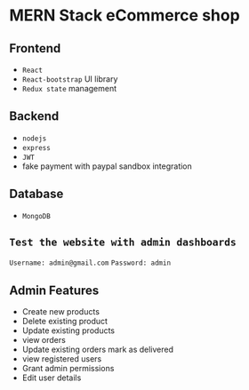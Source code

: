 # MERN Stack eCommerce shop

## Frontend
 * `React`
 * `React-bootstrap` UI library
 * `Redux state` management
 
## Backend
 * `nodejs`
 * `express`
 * `JWT`
 * fake payment with paypal sandbox integration

## Database
 * `MongoDB`

## `Test the website with admin dashboards`
 `Username: admin@gmail.com`
`Password: admin`

## Admin Features ##
* Create new products
* Delete existing product
* Update existing products
* view orders
* Update existing orders mark as delivered
* view registered users
* Grant admin permissions
* Edit user details




 
 
